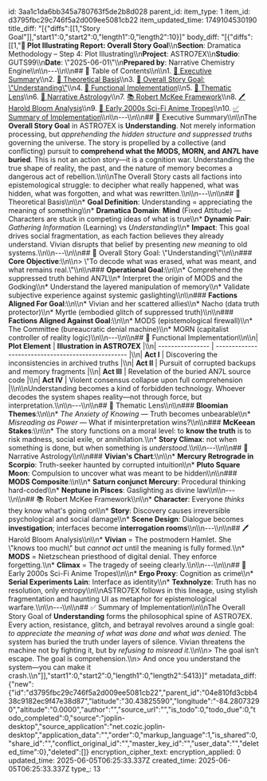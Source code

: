 id: 3aa1c1da6bb345a780763f5de2b8d028
parent_id: 
item_type: 1
item_id: d3795fbc29c746f5a2d009ee5081cb22
item_updated_time: 1749104530190
title_diff: "[{\"diffs\":[[1,\"Story Goal\"]],\"start1\":0,\"start2\":0,\"length1\":0,\"length2\":10}]"
body_diff: "[{\"diffs\":[[1,\"**📘 Plot Illustrating Report: Overall Story Goal**\\\n**Section**: Dramatica Methodology – Step 4: Plot Illustrating\\\n**Project**: ASTRO7EX\\\n**Studio**: GUTS99\\\n**Date**: \\\"2025-06-01\\\"\\\n**Prepared by**: Narrative Chemistry Engine\\\n\\\n---\\\n\\\n## 📙 Table of Contents\\\n\\\n1. [🌟 Executive Summary](#🌟-executive-summary)\\\n2. [🔎 Theoretical Basis](#🔎-theoretical-basis)\\\n3. [📆 Overall Story Goal: \\\"Understanding\\\"](#📆-overall-story-goal-understanding)\\\n4. [🧠 Functional Implementation](#🧠-functional-implementation)\\\n5. [💭 Thematic Lens](#💭-thematic-lens)\\\n6. [🌌 Narrative Astrology](#🌌-narrative-astrology)\\\n7. [📚 Robert McKee Framework](#📚-robert-mckee-framework)\\\n8. [🖊️ Harold Bloom Analysis](#🖊️-harold-bloom-analysis)\\\n9. [🎥 Early 2000s Sci-Fi Anime Tropes](#🎥-early-2000s-sci-fi-anime-tropes)\\\n10. [✅ Summary of Implementation](#✅-summary-of-implementation)\\\n\\\n---\\\n\\\n## 🌟 Executive Summary\\\n\\\nThe **Overall Story Goal** in ASTRO7EX is **Understanding**. Not merely information processing, but *apprehending the hidden structure and suppressed truths* governing the universe. The story is propelled by a collective (and conflicting) pursuit to **comprehend what the MODS, MORN, and AN7L have buried**. This is not an action story—it is a cognition war. Understanding the true shape of reality, the past, and the nature of memory becomes a dangerous act of rebellion.\\\n\\\nThe Overall Story casts all factions into epistemological struggle: to decipher what really happened, what was hidden, what was forgotten, and what was rewritten.\\\n\\\n---\\\n\\\n## 🔎 Theoretical Basis\\\n\\\n* **Goal Definition**: Understanding = appreciating the meaning of something\\\n* **Dramatica Domain**: **Mind** (Fixed Attitude) — Characters are stuck in competing ideas of what is true\\\n* **Dynamic Pair**: *Gathering Information* (Learning) vs *Understanding*\\\n* **Impact**: This goal drives social fragmentation, as each faction believes they already understand. Vivian disrupts that belief by presenting *new meaning* to old systems.\\\n\\\n---\\\n\\\n## 📆 Overall Story Goal: \\\"Understanding\\\"\\\n\\\n### **Core Objective**:\\\n\\\n> \\\"To decode what was erased, what was meant, and what remains real.\\\"\\\n\\\n### **Operational Goal**:\\\n\\\n* Comprehend the suppressed truth behind AN7L\\\n* Interpret the origin of MODS and the Godking\\\n* Understand the layered manipulation of memory\\\n* Validate subjective experience against systemic gaslighting\\\n\\\n### **Factions Aligned For Goal**:\\\n\\\n* Vivian and her scattered allies\\\n* Nacho (data truth protector)\\\n* Myrtle (embodied glitch of suppressed truth)\\\n\\\n### **Factions Aligned Against Goal**:\\\n\\\n* MODS (epistemological firewall)\\\n* The Committee (bureaucratic denial machine)\\\n* MORN (capitalist controller of reality logic)\\\n\\\n---\\\n\\\n## 🧠 Functional Implementation\\\n\\\n| **Plot Element** | **Illustration in ASTRO7EX**                       |\\\n| ---------------- | -------------------------------------------------- |\\\n| **Act I**        | Discovering the inconsistencies in archived truths |\\\n| **Act II**       | Pursuit of corrupted backups and memory fragments  |\\\n| **Act III**      | Revelation of the buried AN7L source code          |\\\n| **Act IV**       | Violent consensus collapse upon full comprehension |\\\n\\\nUnderstanding becomes a kind of forbidden technology. Whoever decodes the system shapes reality—not through force, but interpretation.\\\n\\\n---\\\n\\\n## 💭 Thematic Lens\\\n\\\n### **Bloomian Themes**:\\\n\\\n* *The Anxiety of Knowing* — Truth becomes unbearable\\\n* *Misreading as Power* — What if misinterpretation wins?\\\n\\\n### **McKeean Stakes**:\\\n\\\n* The story functions on a moral level: to **know the truth** is to risk madness, social exile, or annihilation.\\\n* **Story Climax**: not when something is done, but when something is *understood*.\\\n\\\n---\\\n\\\n## 🌌 Narrative Astrology\\\n\\\n### **Vivian's Chart**:\\\n\\\n* **Mercury Retrograde in Scorpio**: Truth-seeker haunted by corrupted intuition\\\n* **Pluto Square Moon**: Compulsion to uncover what was meant to be hidden\\\n\\\n### **MODS Composite**:\\\n\\\n* **Saturn conjunct Mercury**: Procedural thinking hard-coded\\\n* **Neptune in Pisces**: Gaslighting as divine law\\\n\\\n---\\\n\\\n## 📚 Robert McKee Framework\\\n\\\n* **Character**: Everyone *thinks* they know what's going on\\\n* **Story**: Discovery causes irreversible psychological and social damage\\\n* **Scene Design**: Dialogue becomes **investigation**; interfaces become **interrogation rooms**\\\n\\\n---\\\n\\\n## 🖊️ Harold Bloom Analysis\\\n\\\n* **Vivian** = The postmodern Hamlet. She \\\"knows too much\\\" but *cannot act* until the meaning is fully formed.\\\n* **MODS** = Nietzschean priesthood of digital denial. They enforce forgetting.\\\n* **Climax** = The tragedy of seeing clearly.\\\n\\\n---\\\n\\\n## 🎥 Early 2000s Sci-Fi Anime Tropes\\\n\\\n* **Ergo Proxy**: Cognition as crime\\\n* **Serial Experiments Lain**: Interface as identity\\\n* **Texhnolyze**: Truth has no resolution, only entropy\\\n\\\nASTRO7EX follows in this lineage, using stylish fragmentation and haunting UI as metaphor for epistemological warfare.\\\n\\\n---\\\n\\\n## ✅ Summary of Implementation\\\n\\\nThe Overall Story Goal of **Understanding** forms the philosophical spine of ASTRO7EX. Every action, resistance, glitch, and betrayal revolves around a single goal: *to appreciate the meaning of what was done and what was denied.* The system has buried the truth under layers of silence. Vivian threatens the machine not by fighting it, but by *refusing to misread it.*\\\n\\\n> The goal isn’t escape. The goal is comprehension.\\\n> And once you understand the system—you can make it crash.\\\n\"]],\"start1\":0,\"start2\":0,\"length1\":0,\"length2\":5413}]"
metadata_diff: {"new":{"id":"d3795fbc29c746f5a2d009ee5081cb22","parent_id":"04e810fd3cbb438c9182ec9f47e38d87","latitude":"30.43825590","longitude":"-84.28073290","altitude":"0.0000","author":"","source_url":"","is_todo":0,"todo_due":0,"todo_completed":0,"source":"joplin-desktop","source_application":"net.cozic.joplin-desktop","application_data":"","order":0,"markup_language":1,"is_shared":0,"share_id":"","conflict_original_id":"","master_key_id":"","user_data":"","deleted_time":0},"deleted":[]}
encryption_cipher_text: 
encryption_applied: 0
updated_time: 2025-06-05T06:25:33.337Z
created_time: 2025-06-05T06:25:33.337Z
type_: 13